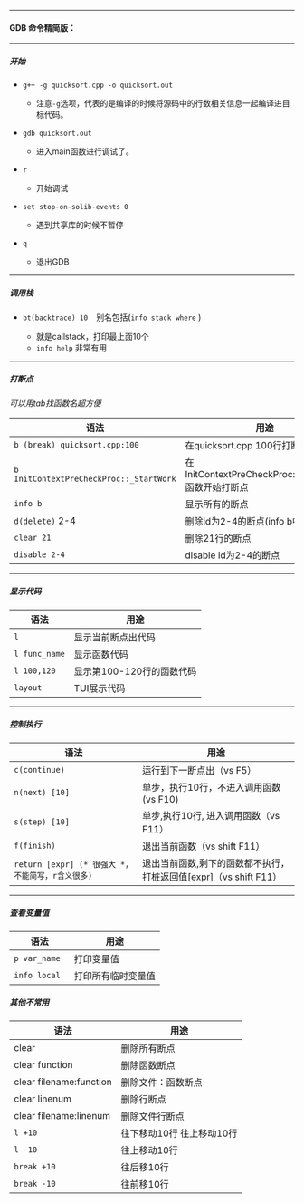
---
#### GDB 命令精简版：
---
##### 开始

* `g++ -g quicksort.cpp -o quicksort.out`  

    * 注意`-g`选项，代表的是编译的时候将源码中的行数相关信息一起编译进目标代码。

* `gdb quicksort.out`  

    * 进入main函数进行调试了。  

* `r`  

    * 开始调试  

* `set stop-on-solib-events 0`
    * 遇到共享库的时候不暂停

* `q`  

    * 退出GDB  

---

##### 调用栈

* `bt(backtrace) 10 `  别名包括\(`info stack`  `where` \)

    * 就是callstack，打印最上面10个  
    * `info help` 非常有用  

---
##### 打断点

*可以用tab找函数名超方便*

|语法|用途 |
| ---- | ---------------- |
|`b (break) quicksort.cpp:100`   |在quicksort.cpp 100行打断点  |
|`b InitContextPreCheckProc::_StartWork`|在InitContextPreCheckProc::\_StartWork 函数开始打断点   |
|`info b`|显示所有的断点|
|`d(delete)` 2-4|删除id为2-4的断点(info b中的num)|
|`clear 21`|删除21行的断点|
|`disable 2-4`|disable id为2-4的断点|

---
##### 显示代码

|语法|用途 |
| ---- | ---------------- |
|`l` |显示当前断点出代码  |
|`l func_name`|显示函数代码|
|`l 100,120`|显示第100-120行的函数代码|
|`layout`|TUI展示代码|

----
##### 控制执行

|语法|用途 |
| ---- | ---------------- |
|`c(continue) ` |运行到下一断点出（vs F5）|
|`n(next) [10]`|单步，执行10行，不进入调用函数(vs F10)|
|`s(step) [10]`|单步,执行10行, 进入调用函数（vs F11）|
|`f(finish)`|退出当前函数（vs shift F11）|
|`return [expr] (* 很强大 *，不能简写，r含义很多)`|退出当前函数,剩下的函数都不执行，打桩返回值\[expr\]（vs shift F11）|

---

##### 查看变量值

|语法|用途 |
| ---- | ---------------- |
|`p var_name ` |打印变量值|
|`info local` |打印所有临时变量值|




##### 其他不常用

|语法|用途 |
| ---- | ---------------- |
|clear |删除所有断点  |
|clear function |删除函数断点 |
|clear filename:function |删除文件：函数断点|
|clear linenum|删除行断点|
|clear filename:linenum |删除文件行断点|
|`l +10`|往下移动10行 往上移动10行 |
|`l -10` |往上移动10行 |
|`break +10` |往后移10行|
|`break -10` |往前移10行 |



